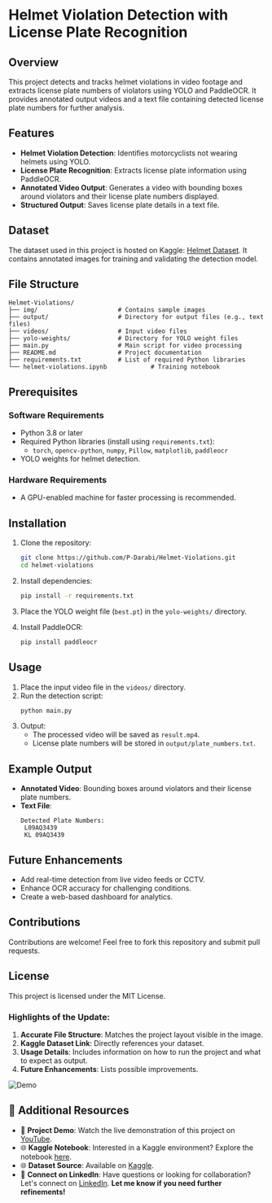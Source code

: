 # Helmet Violation Detection with License Plate Recognition

## Overview
This project detects and tracks helmet violations in video footage and extracts license plate numbers of violators using YOLO and PaddleOCR. It provides annotated output videos and a text file containing detected license plate numbers for further analysis.

## Features
- **Helmet Violation Detection**: Identifies motorcyclists not wearing helmets using YOLO.
- **License Plate Recognition**: Extracts license plate information using PaddleOCR.
- **Annotated Video Output**: Generates a video with bounding boxes around violators and their license plate numbers displayed.
- **Structured Output**: Saves license plate details in a text file.

## Dataset
The dataset used in this project is hosted on Kaggle: [Helmet Dataset](https://www.kaggle.com/datasets/pkdarabi/helmet/data). It contains annotated images for training and validating the detection model.

## File Structure
```plaintext
Helmet-Violations/
├── img/                      # Contains sample images
├── output/                   # Directory for output files (e.g., text files)
├── videos/                   # Input video files
├── yolo-weights/             # Directory for YOLO weight files
├── main.py                   # Main script for video processing
├── README.md                 # Project documentation
├── requirements.txt          # List of required Python libraries
└── helmet-violations.ipynb            # Training notebook
```

## Prerequisites
### Software Requirements
- Python 3.8 or later
- Required Python libraries (install using `requirements.txt`):
  - `torch`, `opencv-python`, `numpy`, `Pillow`, `matplotlib`, `paddleocr`
- YOLO weights for helmet detection.

### Hardware Requirements
- A GPU-enabled machine for faster processing is recommended.

## Installation
1. Clone the repository:
   ```bash
   git clone https://github.com/P-Darabi/Helmet-Violations.git
   cd helmet-violations
   ```

2. Install dependencies:
   ```bash
   pip install -r requirements.txt
   ```

3. Place the YOLO weight file (`best.pt`) in the `yolo-weights/` directory.

4. Install PaddleOCR:
   ```bash
   pip install paddleocr
   ```

## Usage
1. Place the input video file in the `videos/` directory.
2. Run the detection script:
   ```bash
   python main.py
   ```
3. Output:
   - The processed video will be saved as `result.mp4`.
   - License plate numbers will be stored in `output/plate_numbers.txt`.

## Example Output
- **Annotated Video**: Bounding boxes around violators and their license plate numbers.
- **Text File**:
  ```plaintext
  Detected Plate Numbers:
   L09AQ3439
   KL 09AQ3439
  ```

## Future Enhancements
- Add real-time detection from live video feeds or CCTV.
- Enhance OCR accuracy for challenging conditions.
- Create a web-based dashboard for analytics.

## Contributions
Contributions are welcome! Feel free to fork this repository and submit pull requests.

## License
This project is licensed under the MIT License.

### Highlights of the Update:
1. **Accurate File Structure**: Matches the project layout visible in the image.
2. **Kaggle Dataset Link**: Directly references your dataset.
3. **Usage Details**: Includes information on how to run the project and what to expect as output.
4. **Future Enhancements**: Lists possible improvements.

![Demo](https://raw.githubusercontent.com/P-Darabi/Helmet-Violations/main/output/result.gif)

## 🔗 Additional Resources

- 🎥 **Project Demo**: Watch the live demonstration of this project on [YouTube](https://www.youtube.com/watch?v=vTjrQVMCbJ4).
- 🌐 **Kaggle Notebook**: Interested in a Kaggle environment? Explore the notebook [here](https://www.kaggle.com/code/pkdarabi/Helmet-Violations).
- 🌐 **Dataset Source**: Available on [Kaggle](https://www.kaggle.com/datasets/pkdarabi/helmet).
- 🤝 **Connect on LinkedIn**: Have questions or looking for collaboration? Let's connect on [LinkedIn](www.linkedin.com/in/p-karimi-darabi).
**Let me know if you need further refinements!**
